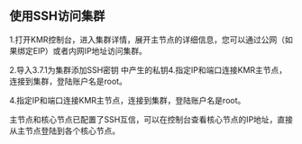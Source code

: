 ## 使用SSH访问集群

1.打开KMR控制台，进入集群详情，展开主节点的详细信息，您可以通过公网（如果绑定EIP）或者内网IP地址访问集群。

2.导入3.7.1为集群添加SSH密钥 中产生的私钥4.指定IP和端口连接KMR主节点，连接到集群，登陆账户名是root。

4.指定IP和端口连接KMR主节点，连接到集群，登陆账户名是root。

主节点和核心节点已配置了SSH互信，可以在控制台查看核心节点的IP地址，直接从主节点登陆到各个核心节点。